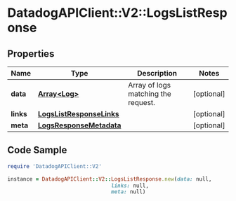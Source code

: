 # DatadogAPIClient::V2::LogsListResponse

## Properties

Name | Type | Description | Notes
------------ | ------------- | ------------- | -------------
**data** | [**Array&lt;Log&gt;**](Log.md) | Array of logs matching the request. | [optional] 
**links** | [**LogsListResponseLinks**](LogsListResponseLinks.md) |  | [optional] 
**meta** | [**LogsResponseMetadata**](LogsResponseMetadata.md) |  | [optional] 

## Code Sample

```ruby
require 'DatadogAPIClient::V2'

instance = DatadogAPIClient::V2::LogsListResponse.new(data: null,
                                 links: null,
                                 meta: null)
```


